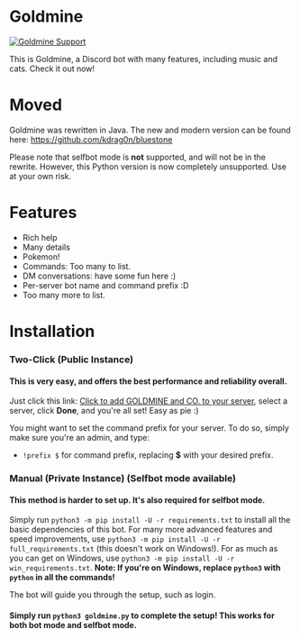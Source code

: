 # Goldmine
<a href="https://discord.gg/sYkwfxA"><img src="https://discordapp.com/api/guilds/239772188649979904/widget.png?" alt="Goldmine Support"></a>

This is Goldmine, a Discord bot with many features, including music and cats. Check it out now!

# Moved
Goldmine was rewritten in Java. The new and modern version can be found here: https://github.com/kdrag0n/bluestone

Please note that selfbot mode is **not** supported, and will not be in the rewrite. However, this Python version is now completely unsupported. Use at your own risk.



# Features
- Rich help
- Many details
- Pokemon!
- Commands: Too many to list.
- DM conversations: have some fun here :)
- Per-server bot name and command prefix :D
- Too many more to list.

# Installation
### Two-Click (Public Instance)
#### This is very easy, and offers the best performance and reliability overall.
Just click this link: [Click to add GOLDMINE and CO. to your server](https://discordapp.com/api/oauth2/authorize?client_id=239775420470394897&scope=bot&permissions=66321471 "Click to add GOLDMINE to your server!"), select a server, click **Done**, and you're all set! Easy as pie :)

You might want to set the command prefix for your server.
To do so, simply make sure you're an admin, and type: 
 - `!prefix $` for command prefix, replacing **$** with your desired prefix.

### Manual (Private Instance) (Selfbot mode available)
#### This method is harder to set up. It's also required for selfbot mode.
Simply run `python3 -m pip install -U -r requirements.txt` to install all the basic dependencies of this bot. 
For many more advanced features and speed improvements, use `python3 -m pip install -U -r full_requirements.txt` (this doesn't work on Windows!).
For as much as you can get on Windows, use `python3 -m pip install -U -r win_requirements.txt`.
**Note: If you're on Windows, replace `python3` with `python` in all the commands!**

The bot will guide you through the setup, such as login.

#### Simply run `python3 goldmine.py` to complete the setup! This works for both bot mode and selfbot mode.
